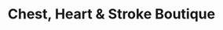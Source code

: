 ---
title: "Chest, Heart & Stroke Boutique"
url: /bothwell/chest-heart-und-stroke-boutique/
shop: Gebrauchtwaren
---